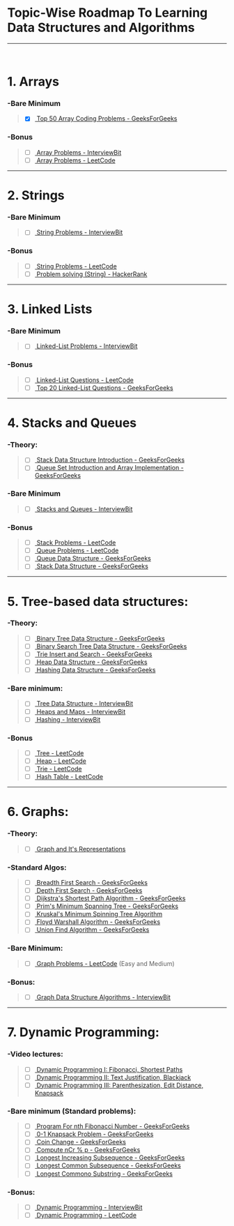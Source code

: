 Topic-Wise Roadmap To Learning Data Structures and Algorithms
===============================================
-------------
<br>

# 1. Arrays

###	-Bare Minimum
> - [x] [  Top 50 Array Coding Problems - GeeksForGeeks](https://www.geeksforgeeks.org/top-50-array-coding-problems-for-interviews/ "Top 50 Array Coding Problems - GeeksForGeeks")

###	-Bonus
> - [ ] [  Array Problems - InterviewBit](https://www.interviewbit.com/courses/programming/topics/arrays/ "Interview Bit Array Problems - InterviewBit")
> - [ ] [  Array Problems - LeetCode](https://leetcode.com/tag/array/ "Array Problems - LeetCode")

-------------

# 2. Strings

###	-Bare Minimum
> - [ ] [  String Problems - InterviewBit](https://www.interviewbit.com/courses/programming/topics/strings/ "String Problems - InterviewBit")
	
###	-Bonus
> - [ ] [  String Problems - LeetCode](https://leetcode.com/tag/string/ "String Problems - LeetCode")
> - [ ] [  Problem solving (String) - HackerRank](https://www.hackerrank.com/domains/algorithms?filters%5Bstatus%5D%5B%5D=unsolved%5Cu0026filters%5Bsubdomains%5D%5B%5D%3Dstrings%5Cu0026badge_type%3Dproblem-solving&filters%5Bstatus%5D%5B%5D=unsolved&filters%5Bsubdomains%5D%5B%5D=strings "Problem solving (String) - HackerRank")

--------

# 3. Linked Lists
	
###	-Bare Minimum
> - [ ] [  Linked-List Problems - InterviewBit](https://www.interviewbit.com/courses/programming/topics/linked-lists/ "Linked-List Problems - InterviewBit")

###	-Bonus
> - [ ] [  Linked-List Questions - LeetCode](https://leetcode.com/tag/linked-list/ "Linked-List Questions - LeetCode")
> - [ ] [  Top 20 Linked-List Questions - GeeksForGeeks](https://www.geeksforgeeks.org/top-20-linked-list-interview-question/ "Top 20 Linked-List Questions - GeeksForGeeks")

--------

# 4. Stacks and Queues
	
###	-Theory:
> - [ ] [  Stack Data Structure Introduction - GeeksForGeeks](https://www.geeksforgeeks.org/stack-data-structure-introduction-program/ "Stack Data Structure Introduction - GeeksForGeeks")
> - [ ] [  Queue Set Introduction and Array Implementation - GeeksForGeeks](https://www.geeksforgeeks.org/queue-set-1introduction-and-array-implementation/ "Queue Set Introduction and Array Implementation - GeeksForGeeks")

###	-Bare Minimum
> - [ ] [  Stacks and Queues - InterviewBit](https://www.interviewbit.com/courses/programming/topics/stacks-and-queues/ "Stacks and Queues - InterviewBit")

###	-Bonus
> - [ ] [  Stack Problems - LeetCode](https://leetcode.com/tag/stack/ "Stack Problems - LeetCode")
> - [ ] [  Queue Problems - LeetCode](https://leetcode.com/tag/queue/ "Queue Problems - LeetCode")
> - [ ] [  Queue Data Structure - GeeksForGeeks](https://www.geeksforgeeks.org/queue-data-structure/ "Queue Data Structure - GeeksForGeeks")
> - [ ] [  Stack Data Structure - GeeksForGeeks](https://www.geeksforgeeks.org/stack-data-structure0 "Stack Data Structure - GeeksForGeeks")

---------

# 5. Tree-based data structures:

###	-Theory:
> - [ ] [  Binary Tree Data Structure - GeeksForGeeks](https://www.geeksforgeeks.org/binary-tree-data-structure/ "Binary Tree Data Structure - GeeksForGeeks")
> - [ ] [  Binary Search Tree Data Structure - GeeksForGeeks](https://www.geeksforgeeks.org/binary-search-tree-data-structure/ "Binary Search Tree Data Structure - GeeksForGeeks")
> - [ ] [  Trie Insert and Search - GeeksForGeeks](https://www.geeksforgeeks.org/trie-insert-and-search/ "Trie Insert and Search - GeeksForGeeks")
> - [ ] [  Heap Data Structure - GeeksForGeeks](https://www.geeksforgeeks.org/heap-data-structure/ "Heap Data Structure - GeeksForGeeks")
> - [ ] [  Hashing Data Structure - GeeksForGeeks](https://www.geeksforgeeks.org/hashing-data-structure/ "Hashing Data Structure - GeeksForGeeks")

###	-Bare minimum:
> - [ ] [  Tree Data Structure - InterviewBit](https://www.interviewbit.com/courses/programming/topics/tree-data-structure/ "Tree Data Structure - InterviewBit")
> - [ ] [  Heaps and Maps - InterviewBit](https://www.interviewbit.com/courses/programming/topics/heaps-and-maps/ "Heaps and Maps - InterviewBit")
> - [ ] [  Hashing - InterviewBit](https://www.interviewbit.com/courses/programming/topics/hashing/ "Hashing - InterviewBit")

###	-Bonus
> - [ ] [  Tree - LeetCode](https://leetcode.com/tag/tree/ "Tree - LeetCode")
> - [ ] [  Heap - LeetCode](https://leetcode.com/tag/heap/ "Heap - LeetCode")
> - [ ] [  Trie - LeetCode](https://leetcode.com/tag/trie/ "Trie - LeetCode")
> - [ ] [  Hash Table - LeetCode](https://leetcode.com/tag/hash-table/ "Hash Table - LeetCode")

--------

# 6. Graphs:

###	-Theory:
> - [ ] [  Graph and It's Representations](https://www.geeksforgeeks.org/graph-and-its-representations/ "Graph and It's Representations - GeeksForGeeks")

###	-Standard Algos:
> - [ ] [  Breadth First Search - GeeksForGeeks](https://www.geeksforgeeks.org/breadth-first-search-or-bfs-for-a-graph/ "Breadth First Search - GeeksForGeeks")
> - [ ] [  Depth First Search - GeeksForGeeks](https://www.geeksforgeeks.org/depth-first-search-or-dfs-for-a-graph/ "Depth First Search - GeeksForGeeks")
> - [ ] [  Dijkstra's Shortest Path Algorithm - GeeksForGeeks](https://www.geeksforgeeks.org/dijkstras-shortest-path-algorithm-greedy-algo-7/ "Dijkstra's Shortest Path Algorithm - GeeksForGeeks")
> - [ ] [  Prim's Minimum Spanning Tree - GeeksForGeeks](https://www.geeksforgeeks.org/prims-minimum-spanning-tree-mst-greedy-algo-5/ "Prim's Minimum Spanning Tree - GeeksForGeeks")
> - [ ] [  Kruskal's Minimum Spinning Tree Algorithm](https://www.geeksforgeeks.org/kruskals-minimum-spanning-tree-algorithm-greedy-algo-2/ "Kruskal's Minimum Spinning Tree Algorithm")
> - [ ] [  Floyd Warshall Algorithm - GeeksForGeeks](https://www.geeksforgeeks.org/floyd-warshall-algorithm-dp-16/ "Floyd Warshall Algorithm - GeeksForGeeks")
> - [ ] [  Union Find Algorithm - GeeksForGeeks](https://www.geeksforgeeks.org/union-find-algorithm-union-rank-find-optimized-path-compression/ "Union Find Algorithm - GeeksForGeeks")

###	-Bare Minimum:
> - [ ] [  Graph Problems - LeetCode](https://leetcode.com/tag/graph/ "Graph Problems - LeetCode") (Easy and Medium)

###	-Bonus:
> - [ ] [  Graph Data Structure Algorithms - InterviewBit](https://www.interviewbit.com/courses/programming/topics/graph-data-structure-algorithms/ "Graph Data Structure Algorithms - InterviewBit")

---------

# 7. Dynamic Programming:
	
###	-Video lectures:
> - [ ] [  Dynamic Programming I: Fibonacci, Shortest Paths](https://www.youtube.com/watch?v=OQ5jsbhAv_M\u0026list=PLcDimPvbmfT8qAxD6JH_kmXiQwTNcoK78 "Dynamic Programming I: Fibonacci, Shortest Paths")
> - [ ] [  Dynamic Programming II: Text Justification, Blackjack](https://www.youtube.com/watch?v=ENyox7kNKeY\u0026list=PLcDimPvbmfT8qAxD6JH_kmXiQwTNcoK78\u0026index=2 "Dynamic Programming II: Text Justification, Blackjack")
> - [ ] [  Dynamic Programming III: Parenthesization, Edit Distance, Knapsack](https://www.youtube.com/watch?v=ocZMDMZwhCY\u0026list=PLcDimPvbmfT8qAxD6JH_kmXiQwTNcoK78\u0026index=3 "Dynamic Programming III: Parenthesization, Edit Distance, Knapsack")

###	-Bare minimum (Standard problems):
> - [ ] [  Program For nth Fibonacci Number - GeeksForGeeks](https://www.geeksforgeeks.org/program-for-nth-fibonacci-number/ "Program For nth Fibonacci Number - GeeksForGeeks")
> - [ ] [  0-1 Knapsack Problem - GeeksForGeeks](https://www.geeksforgeeks.org/0-1-knapsack-problem-dp-10/ "0-1 Knapsack Problem - GeeksForGeeks")
> - [ ] [  Coin Change - GeeksForGeeks](https://www.geeksforgeeks.org/coin-change-dp-7/ "Coin Change - GeeksForGeeks")
> - [ ] [  Compute nCr % p - GeeksForGeeks](https://www.geeksforgeeks.org/compute-ncr-p-set-1-introduction-and-dynamic-programming-solution/ "Compute nCr % p - GeeksForGeeks")
> - [ ] [  Longest Increasing Subsequence - GeeksForGeeks](https://www.geeksforgeeks.org/longest-increasing-subsequence-dp-3/ "Longest Increasing Subsequence - GeeksForGeeks")
> - [ ] [  Longest Common Subsequence - GeeksForGeeks](https://www.geeksforgeeks.org/longest-common-subsequence-dp-4/ "Longest Common Subsequence - GeeksForGeeks")
> - [ ] [  Longest Commono Substring - GeeksForGeeks](https://www.geeksforgeeks.org/longest-common-substring-dp-29/ "Longest Commono Substring - GeeksForGeeks")


###	-Bonus:
> - [ ] [  Dynamic Programming - InterviewBit](https://www.interviewbit.com/courses/programming/topics/dynamic-programming/ "Dynamic Programming - InterviewBit")
> - [ ] [  Dynamic Programming - LeetCode](https://leetcode.com/tag/dynamic-programming/ "Dynamic Programming - LeetCode")
